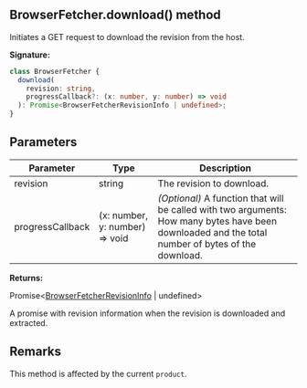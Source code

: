 ## BrowserFetcher.download() method

Initiates a GET request to download the revision from the host.

**Signature:**

```typescript
class BrowserFetcher {
  download(
    revision: string,
    progressCallback?: (x: number, y: number) => void
  ): Promise<BrowserFetcherRevisionInfo | undefined>;
}
```

## Parameters

| Parameter        | Type                              | Description                                                                                                                                             |
| ---------------- | --------------------------------- | ------------------------------------------------------------------------------------------------------------------------------------------------------- |
| revision         | string                            | The revision to download.                                                                                                                               |
| progressCallback | (x: number, y: number) =&gt; void | <i>(Optional)</i> A function that will be called with two arguments: How many bytes have been downloaded and the total number of bytes of the download. |

**Returns:**

Promise&lt;[BrowserFetcherRevisionInfo](./puppeteer.browserfetcherrevisioninfo.md) \| undefined&gt;

A promise with revision information when the revision is downloaded and extracted.

## Remarks

This method is affected by the current `product`.
